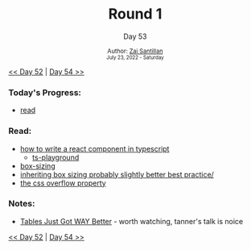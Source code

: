 <div align="center">
  <h1>Round 1</h1>
  <p>Day 53</p>
  <sub>
    Author: <a href="https://github.com/plskz" target="_blank">Zai Santillan</a>
    <br>
    <small>July 23, 2022 - Saturday</small>
  </sub>
</div>

[<< Day 52](day052.md) | [Day 54 >>](day054.md)

### Today's Progress:

- [read](#read)

### Read:

- [how to write a react component in typescript](https://kentcdodds.com/blog/how-to-write-a-react-component-in-typescript)
  - [ts-playground](https://www.typescriptlang.org/play?#code/FDAuE8AcFMAIGECGAbAxgV2Y0B7ATgAp46QDOsAvLAN7CywAeAXLAHboC2ARtHgDR1YJXtnwsA1tHA4AZrAgxZQmHmwBLHK1KDwLdt17AAviFSbSoZSNAatlGoIDkAakcsAFMzace-WLu8DPABKPR9eSgA+RlhnfwF6RwBaN1hPMKC+fwzfUMDfKJik+KcAKlT0-N4sgP1cnIiKaIZYUpLEgHoKrzrq7KqQhrxClo722A6xx1Lyjx7wv1qFvN7hppiZkpNgMy1LeBwOSE1oVksqd2pGLOFVXEWjFiQ0TFFCYjJgwtp6YxBgA5HE5nS5eABMNxUbxYjkcNRYAGZYEZgkA)
- [box-sizing](https://css-tricks.com/box-sizing/)
- [inheriting box sizing probably slightly better best practice/](https://css-tricks.com/inheriting-box-sizing-probably-slightly-better-best-practice/)
- [the css overflow property](https://css-tricks.com/the-css-overflow-property/)

### Notes:

- [Tables Just Got WAY Better](https://youtu.be/aFCxPo0kOGk) - worth watching, tanner's talk is noice

[<< Day 52](day052.md) | [Day 54 >>](day054.md)
